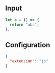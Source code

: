 
## Input
```javascript input
let a = () => { 
  return "abc";
};
```

## Configuration
```json configuration
{
  "extension": "js"
}
```

